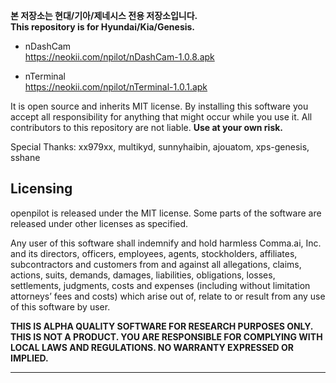 **본 저장소는 현대/기아/제네시스 전용 저장소입니다.**<br/>
**This repository is for Hyundai/Kia/Genesis.**

* nDashCam<br>
https://neokii.com/npilot/nDashCam-1.0.8.apk


* nTerminal<br>
https://neokii.com/npilot/nTerminal-1.0.1.apk


It is open source and inherits MIT license.  By installing this software you accept all responsibility for anything that might occur while you use it.  All contributors to this repository are not liable.  <b>Use at your own risk.</b>


Special Thanks: xx979xx, multikyd, sunnyhaibin, ajouatom, xps-genesis, sshane

Licensing
------

openpilot is released under the MIT license. Some parts of the software are released under other licenses as specified.

Any user of this software shall indemnify and hold harmless Comma.ai, Inc. and its directors, officers, employees, agents, stockholders, affiliates, subcontractors and customers from and against all allegations, claims, actions, suits, demands, damages, liabilities, obligations, losses, settlements, judgments, costs and expenses (including without limitation attorneys’ fees and costs) which arise out of, relate to or result from any use of this software by user.

**THIS IS ALPHA QUALITY SOFTWARE FOR RESEARCH PURPOSES ONLY. THIS IS NOT A PRODUCT.
YOU ARE RESPONSIBLE FOR COMPLYING WITH LOCAL LAWS AND REGULATIONS.
NO WARRANTY EXPRESSED OR IMPLIED.**

---

